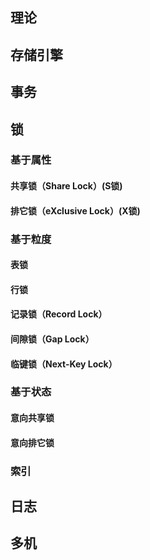 ## 理论



## 存储引擎



## 事务



## 锁

### 基于属性

#### 共享锁（Share Lock）(S锁)

#### 排它锁（eXclusive Lock）(X锁)

### 基于粒度

#### 表锁

#### 行锁

#### 记录锁（Record Lock）

#### 间隙锁（Gap Lock）

#### 临键锁（Next-Key Lock）

### 基于状态

#### 意向共享锁

#### 意向排它锁





### 索引



## 日志



## 多机